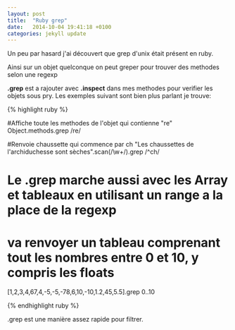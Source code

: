 ```yaml
---
layout: post
title:  "Ruby grep"
date:   2014-10-04 19:41:18 +0100
categories: jekyll update
---
```


Un peu par hasard j'ai découvert que grep d'unix était présent en ruby.

Ainsi sur un objet quelconque on peut greper pour trouver des methodes selon une regexp

**.grep** est a rajouter avec **.inspect** dans mes methodes pour verifier les objets sous pry.
Les exemples suivant sont bien plus parlant je trouve:

{% highlight ruby %}

#Affiche toute les methodes de l'objet qui contienne "re"
Object.methods.grep /re/

#Renvoie chaussette qui commence par ch
"Les chaussettes de l'archiduchesse sont sèches".scan(/\w+/).grep /^ch/

# Le .grep marche aussi avec les Array et tableaux en utilisant un range a la place de la regexp
# va renvoyer un tableau comprenant tout les nombres entre 0 et 10, y compris les floats 
[1,2,3,4,67,4,-5,-5,-78,6,10,-10,1.2,45,5.5].grep 0..10 

{% endhighlight ruby %}

.grep est une manière assez rapide pour filtrer.
